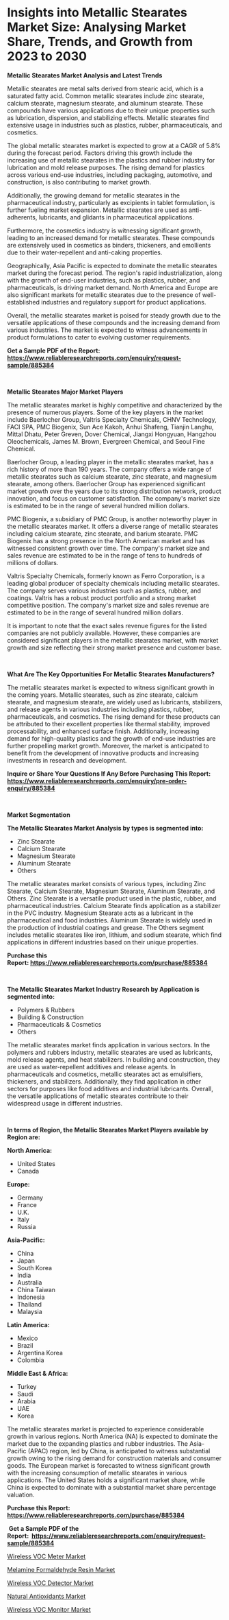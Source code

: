 <p><h1>Insights into Metallic Stearates Market Size: Analysing Market Share, Trends, and Growth from 2023 to 2030</h1></p><p><strong>Metallic Stearates Market Analysis and Latest Trends</strong></p>
<p><p>Metallic stearates are metal salts derived from stearic acid, which is a saturated fatty acid. Common metallic stearates include zinc stearate, calcium stearate, magnesium stearate, and aluminum stearate. These compounds have various applications due to their unique properties such as lubrication, dispersion, and stabilizing effects. Metallic stearates find extensive usage in industries such as plastics, rubber, pharmaceuticals, and cosmetics.</p><p>The global metallic stearates market is expected to grow at a CAGR of 5.8% during the forecast period. Factors driving this growth include the increasing use of metallic stearates in the plastics and rubber industry for lubrication and mold release purposes. The rising demand for plastics across various end-use industries, including packaging, automotive, and construction, is also contributing to market growth.</p><p>Additionally, the growing demand for metallic stearates in the pharmaceutical industry, particularly as excipients in tablet formulation, is further fueling market expansion. Metallic stearates are used as anti-adherents, lubricants, and glidants in pharmaceutical applications.</p><p>Furthermore, the cosmetics industry is witnessing significant growth, leading to an increased demand for metallic stearates. These compounds are extensively used in cosmetics as binders, thickeners, and emollients due to their water-repellent and anti-caking properties.</p><p>Geographically, Asia Pacific is expected to dominate the metallic stearates market during the forecast period. The region's rapid industrialization, along with the growth of end-user industries, such as plastics, rubber, and pharmaceuticals, is driving market demand. North America and Europe are also significant markets for metallic stearates due to the presence of well-established industries and regulatory support for product applications.</p><p>Overall, the metallic stearates market is poised for steady growth due to the versatile applications of these compounds and the increasing demand from various industries. The market is expected to witness advancements in product formulations to cater to evolving customer requirements.</p></p>
<p><strong>Get a Sample PDF of the Report:&nbsp; <a href="https://www.reliableresearchreports.com/enquiry/request-sample/885384">https://www.reliableresearchreports.com/enquiry/request-sample/885384</a></strong></p>
<p>&nbsp;</p>
<p><strong>Metallic Stearates Major Market Players</strong></p>
<p><p>The metallic stearates market is highly competitive and characterized by the presence of numerous players. Some of the key players in the market include Baerlocher Group, Valtris Specialty Chemicals, CHNV Technology, FACI SPA, PMC Biogenix, Sun Ace Kakoh, Anhui Shafeng, Tianjin Langhu, Mittal Dhatu, Peter Greven, Dover Chemical, Jiangxi Hongyuan, Hangzhou Oleochemicals, James M. Brown, Evergreen Chemical, and Seoul Fine Chemical.</p><p>Baerlocher Group, a leading player in the metallic stearates market, has a rich history of more than 190 years. The company offers a wide range of metallic stearates such as calcium stearate, zinc stearate, and magnesium stearate, among others. Baerlocher Group has experienced significant market growth over the years due to its strong distribution network, product innovation, and focus on customer satisfaction. The company's market size is estimated to be in the range of several hundred million dollars.</p><p>PMC Biogenix, a subsidiary of PMC Group, is another noteworthy player in the metallic stearates market. It offers a diverse range of metallic stearates including calcium stearate, zinc stearate, and barium stearate. PMC Biogenix has a strong presence in the North American market and has witnessed consistent growth over time. The company's market size and sales revenue are estimated to be in the range of tens to hundreds of millions of dollars.</p><p>Valtris Specialty Chemicals, formerly known as Ferro Corporation, is a leading global producer of specialty chemicals including metallic stearates. The company serves various industries such as plastics, rubber, and coatings. Valtris has a robust product portfolio and a strong market competitive position. The company's market size and sales revenue are estimated to be in the range of several hundred million dollars.</p><p>It is important to note that the exact sales revenue figures for the listed companies are not publicly available. However, these companies are considered significant players in the metallic stearates market, with market growth and size reflecting their strong market presence and customer base.</p></p>
<p>&nbsp;</p>
<p><strong>What Are The Key Opportunities For Metallic Stearates Manufacturers?</strong></p>
<p><p>The metallic stearates market is expected to witness significant growth in the coming years. Metallic stearates, such as zinc stearate, calcium stearate, and magnesium stearate, are widely used as lubricants, stabilizers, and release agents in various industries including plastics, rubber, pharmaceuticals, and cosmetics. The rising demand for these products can be attributed to their excellent properties like thermal stability, improved processability, and enhanced surface finish. Additionally, increasing demand for high-quality plastics and the growth of end-use industries are further propelling market growth. Moreover, the market is anticipated to benefit from the development of innovative products and increasing investments in research and development.</p></p>
<p><strong>Inquire or Share Your Questions If Any Before Purchasing This Report: <a href="https://www.reliableresearchreports.com/enquiry/pre-order-enquiry/885384">https://www.reliableresearchreports.com/enquiry/pre-order-enquiry/885384</a></strong></p>
<p>&nbsp;</p>
<p><strong>Market Segmentation</strong></p>
<p><strong>The Metallic Stearates Market Analysis by types is segmented into:</strong></p>
<p><ul><li>Zinc Stearate</li><li>Calcium Stearate</li><li>Magnesium Stearate</li><li>Aluminum Stearate</li><li>Others</li></ul></p>
<p><p>The metallic stearates market consists of various types, including Zinc Stearate, Calcium Stearate, Magnesium Stearate, Aluminum Stearate, and Others. Zinc Stearate is a versatile product used in the plastic, rubber, and pharmaceutical industries. Calcium Stearate finds application as a stabilizer in the PVC industry. Magnesium Stearate acts as a lubricant in the pharmaceutical and food industries. Aluminum Stearate is widely used in the production of industrial coatings and grease. The Others segment includes metallic stearates like iron, lithium, and sodium stearate, which find applications in different industries based on their unique properties.</p></p>
<p><strong>Purchase this Report:&nbsp;<a href="https://www.reliableresearchreports.com/purchase/885384">https://www.reliableresearchreports.com/purchase/885384</a></strong></p>
<p>&nbsp;</p>
<p><strong>The Metallic Stearates Market Industry Research by Application is segmented into:</strong></p>
<p><ul><li>Polymers & Rubbers</li><li>Building & Construction</li><li>Pharmaceuticals & Cosmetics</li><li>Others</li></ul></p>
<p><p>The metallic stearates market finds application in various sectors. In the polymers and rubbers industry, metallic stearates are used as lubricants, mold release agents, and heat stabilizers. In building and construction, they are used as water-repellent additives and release agents. In pharmaceuticals and cosmetics, metallic stearates act as emulsifiers, thickeners, and stabilizers. Additionally, they find application in other sectors for purposes like food additives and industrial lubricants. Overall, the versatile applications of metallic stearates contribute to their widespread usage in different industries.</p></p>
<p>&nbsp;</p>
<p><strong>In terms of Region, the Metallic Stearates Market Players available by Region are:</strong></p>
<p>
    <p> <strong> North America: </strong>
        <ul>
            <li>United States</li>
            <li>Canada</li>
        </ul>
        </p> 
    <p> <strong> Europe: </strong>
        <ul>
            <li>Germany</li>
            <li>France</li>
            <li>U.K.</li>
            <li>Italy</li>
            <li>Russia</li>
        </ul>
        </p> 
    <p> <strong> Asia-Pacific: </strong>
        <ul>
            <li>China</li>
            <li>Japan</li>
            <li>South Korea</li>
            <li>India</li>
            <li>Australia</li>
            <li>China Taiwan</li>
            <li>Indonesia</li>
            <li>Thailand</li>
            <li>Malaysia</li>
        </ul>
        </p> 
    <p> <strong> Latin America: </strong>
        <ul>
            <li>Mexico</li>
            <li>Brazil</li>
            <li>Argentina Korea</li>
            <li>Colombia</li>
        </ul>
        </p> 
    <p> <strong> Middle East & Africa: </strong>
        <ul>
            <li>Turkey</li>
            <li>Saudi</li>
            <li>Arabia</li>
            <li>UAE</li>
            <li>Korea</li>
        </ul>
    </p>
    </p>
<p><p>The metallic stearates market is projected to experience considerable growth in various regions. North America (NA) is expected to dominate the market due to the expanding plastics and rubber industries. The Asia-Pacific (APAC) region, led by China, is anticipated to witness substantial growth owing to the rising demand for construction materials and consumer goods. The European market is forecasted to witness significant growth with the increasing consumption of metallic stearates in various applications. The United States holds a significant market share, while China is expected to dominate with a substantial market share percentage valuation.</p></p>
<p><strong>Purchase this Report: <a href="https://www.reliableresearchreports.com/purchase/885384">https://www.reliableresearchreports.com/purchase/885384</a></strong></p>
<p>&nbsp;<strong>Get a Sample PDF of the Report:&nbsp;&nbsp;<a href="https://www.reliableresearchreports.com/enquiry/request-sample/885384">https://www.reliableresearchreports.com/enquiry/request-sample/885384</a></strong></p>
<p><strong></strong></p>
<p><p><a href="https://medium.com/@carolhunter1939/wireless-voc-meter-market-outlook-industry-overview-and-forecast-2023-to-2030-7d67f28ab894">Wireless VOC Meter Market</a></p><p><a href="https://github.com/CliffMedina6/Market-Research-Report-List-2/blob/main/melamine-formaldehyde-resin-market.md">Melamine Formaldehyde Resin Market</a></p><p><a href="https://medium.com/@sarahcornish2022/wireless-voc-detector-market-competitive-analysis-market-trends-and-forecast-to-2030-57727be9eeaa">Wireless VOC Detector Market</a></p><p><a href="https://github.com/PeterParrish5/Market-Research-Report-List-2/blob/main/natural-antioxidants-market.md">Natural Antioxidants Market</a></p><p><a href="https://medium.com/@wine.sight.theme/wireless-voc-monitor-market-competitive-analysis-market-trends-and-forecast-to-2030-c5990308b97e">Wireless VOC Monitor Market</a></p></p>